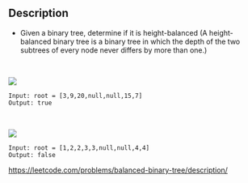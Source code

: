 ## Description

- Given a binary tree, determine if it is height-balanced (A height-balanced binary tree is a binary tree in which the depth of the two subtrees of every node never differs by more than one.)

<br>

![](https://assets.leetcode.com/uploads/2020/10/06/balance_1.jpg)

```
Input: root = [3,9,20,null,null,15,7]
Output: true
```

<br>

![](https://assets.leetcode.com/uploads/2020/10/06/balance_2.jpg)

```
Input: root = [1,2,2,3,3,null,null,4,4]
Output: false
```

https://leetcode.com/problems/balanced-binary-tree/description/